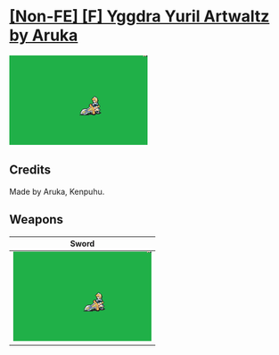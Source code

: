 # [\[Non-FE\] \[F\] Yggdra Yuril Artwaltz by Aruka](./)
 

<img src="./1.%20Sword/Sword_000.png" alt="[Non-FE] [F] Yggdra Yuril Artwaltz by Aruka standing" />

## Credits

Made by Aruka, Kenpuhu.

## Weapons
 

|Sword |
|  :---: |
| <img alt="Sword animation" src="./1.%20Sword/Sword.gif" /> |
